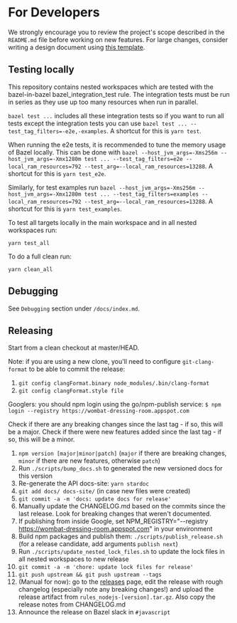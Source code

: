 # For Developers

We strongly encourage you to review the project's scope described in the `README.md` file before working on new features. For large changes, consider writing a design document using [this template](https://goo.gl/YCQttR).

## Testing locally

This repository contains nested workspaces which are tested with the bazel-in-bazel bazel_integration_test rule. The integration tests must be run in series as they use up too many resources when run in parallel.

`bazel test ...` includes all these integration tests so if you want to run all tests except the integration tests you can use `bazel test ... --test_tag_filters=-e2e,-examples`. A shortcut for this is `yarn test`.

When running the e2e tests, it is recommended to tune the memory usage of Bazel locally. This can be done with `bazel --host_jvm_args=-Xms256m --host_jvm_args=-Xmx1280m test ... --test_tag_filters=e2e --local_ram_resources=792 --test_arg=--local_ram_resources=13288`. A shortcut for this is `yarn test_e2e`.

Similarly, for test examples run  `bazel --host_jvm_args=-Xms256m --host_jvm_args=-Xmx1280m test ... --test_tag_filters=examples --local_ram_resources=792 --test_arg=--local_ram_resources=13288`. A shortcut for this is `yarn test_examples`.

To test all targets locally in the main workspace and in all nested workspaces run:

```
yarn test_all
```

To do a full clean run:

```
yarn clean_all
```

## Debugging

See `Debugging` section under `/docs/index.md`.

## Releasing

Start from a clean checkout at master/HEAD.

Note: if you are using a new clone, you'll need to configure `git-clang-format` to be able to commit the release:

1. `git config clangFormat.binary node_modules/.bin/clang-format`
1. `git config clangFormat.style file`

Googlers: you should npm login using the go/npm-publish service: `$ npm login --registry https://wombat-dressing-room.appspot.com`

Check if there are any breaking changes since the last tag - if so, this will be a major. Check if there were new features added since the last tag - if so, this will be a minor.

1. `npm version [major|minor|patch]` (`major` if there are breaking changes, `minor` if there are new features, otherwise `patch`)
1. Run `./scripts/bump_docs.sh` to generated the new versioned docs for this version
1. Re-generate the API docs-site: `yarn stardoc`
1. `git add docs/ docs-site/` (in case new files were created)
1. `git commit -a -m 'docs: update docs for release'`
1. Manually update the CHANGELOG.md based on the commits since the last release. Look for breaking changes that weren't documented.
1. If publishing from inside Google, set NPM_REGISTRY="--registry https://wombat-dressing-room.appspot.com" in your environment
1. Build npm packages and publish them: `./scripts/publish_release.sh` (for a release candidate, add arguments `publish next`)
1. Run `./scripts/update_nested_lock_files.sh` to update the lock files in all nested workspaces to new release
1. `git commit -a -m 'chore: update lock files for release'`
1. `git push upstream && git push upstream --tags`
1. (Manual for now): go to the [releases] page, edit the release with rough changelog (especially note any breaking changes!) and upload the release artifact from `rules_nodejs-[version].tar.gz`. Also copy the release notes from CHANGELOG.md
1. Announce the release on Bazel slack in `#javascript`

[releases]: https://github.com/bazelbuild/rules_nodejs/releases
